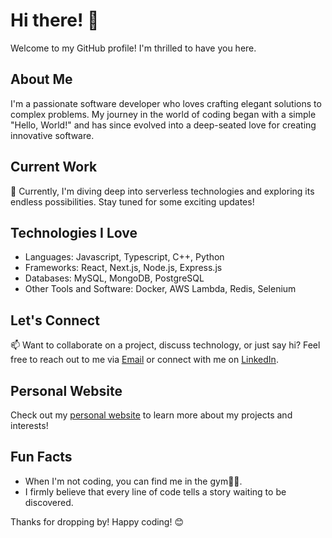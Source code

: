 # Hi there! 👋

Welcome to my GitHub profile! I'm thrilled to have you here. 

## About Me
I'm a passionate software developer who loves crafting elegant solutions to complex problems. My journey in the world of coding began with a simple "Hello, World!" and has since evolved into a deep-seated love for creating innovative software.

## Current Work
🔭 Currently, I'm diving deep into serverless technologies and exploring its endless possibilities. Stay tuned for some exciting updates!

## Technologies I Love
- Languages: Javascript, Typescript, C++, Python
- Frameworks: React, Next.js, Node.js, Express.js
- Databases: MySQL, MongoDB, PostgreSQL
- Other Tools and Software: Docker, AWS Lambda, Redis, Selenium

## Let's Connect
📫 Want to collaborate on a project, discuss technology, or just say hi? Feel free to reach out to me via [Email](mailto:youremail@example.com) or connect with me on [LinkedIn](https://www.linkedin.com/in/yourprofile).

## Personal Website
Check out my [personal website](https://hetpatel.dev/) to learn more about my projects and interests!

## Fun Facts
- When I'm not coding, you can find me in the gym🏋️‍♂️.
- I firmly believe that every line of code tells a story waiting to be discovered.

Thanks for dropping by! Happy coding! 😊
